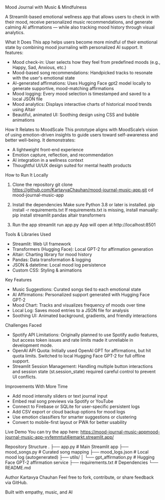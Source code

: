 Mood Journal with Music & Mindfulness

A Streamlit-based emotional wellness app that allows users to check in with their mood, receive personalized music recommendations, and generate calming AI affirmations — while also tracking mood history through visual analytics.

What It Does
This app helps users become more mindful of their emotional state by combining mood journaling with personalized AI support. It features:
- Mood check-in: User selects how they feel from predefined moods (e.g., Happy, Sad, Anxious, etc.)
- Mood-based song recommendations: Handpicked tracks to resonate with the user's emotional state
- AI-generated affirmations: Uses Hugging Face gpt2 model locally to generate supportive, mood-matching affirmations
- Mood logging: Every mood selection is timestamped and saved to a local JSON file
- Mood analytics: Displays interactive charts of historical mood trends using Altair
- Beautiful, animated UI: Soothing design using CSS and bubble animations

How It Relates to MoodScale
This prototype aligns with MoodScale’s vision of using emotion-driven insights to guide users toward self-awareness and better well-being. It demonstrates:
- A lightweight front-end experience
- Emotion capture, reflection, and recommendation
- AI integration in a wellness context
- Thoughtful UI/UX design suited for mental health products

How to Run It Locally
1. Clone the repository
   git clone https://github.com/KartavyaChauhan/mood-journal-music-app.git
   cd mood-journal-music-app

2. Install the dependencies
   Make sure Python 3.8 or later is installed.
   pip install -r requirements.txt
   If requirements.txt is missing, install manually:
   pip install streamlit pandas altair transformers

3. Run the app
   streamlit run app.py
   App will open at http://localhost:8501

Tools & Libraries Used
- Streamlit: Web UI framework
- Transformers (Hugging Face): Local GPT-2 for affirmation generation
- Altair: Charting library for mood history
- Pandas: Data transformation & logging
- JSON & datetime: Local mood log persistence
- Custom CSS: Styling & animations

Key Features
- Music Suggestions: Curated songs tied to each emotional state
- AI Affirmations: Personalized support generated with Hugging Face GPT-2
- Mood Chart: Tracks and visualizes frequency of moods over time
- Local Log: Saves mood entries to a JSON file for analysis
- Soothing UI: Animated background, gradients, and friendly interactions

Challenges Faced
- Spotify API Limitations: Originally planned to use Spotify audio features, but access token issues and rate limits made it unreliable in development mode.
- OpenAI API Quota: Initially used OpenAI GPT for affirmations, but hit quota limits. Switched to local Hugging Face GPT-2 for full offline support.
- Streamlit Session Management: Handling multiple button interactions and session state (st.session_state) required careful control to prevent UI conflicts.

Improvements With More Time
- Add mood intensity sliders or text journal input
- Embed real song previews via Spotify or YouTube
- Connect to Firebase or SQLite for user-specific persistent logs
- Add CSV export or cloud backup options for mood logs
- Use emotion classifiers for smarter suggestions or clustering
- Convert to mobile-first layout or PWA for better usability

Live Demo
You can try the app here: https://mood-journal-music-appmood-journal-music-app-yvfemmtut4iemarkt.streamlit.app/

Repository Structure
.
├── app.py                     # Main Streamlit app
├── mood_songs.py              # Curated song mapping
├── mood_logs.json             # Local mood log (autogenerated)
├── utils/
│   └── gpt_affirmation.py     # Hugging Face GPT-2 affirmation service
├── requirements.txt           # Dependencies
└── README.md

Author
Kartavya Chauhan
Feel free to fork, contribute, or share feedback via GitHub.

Built with empathy, music, and AI
